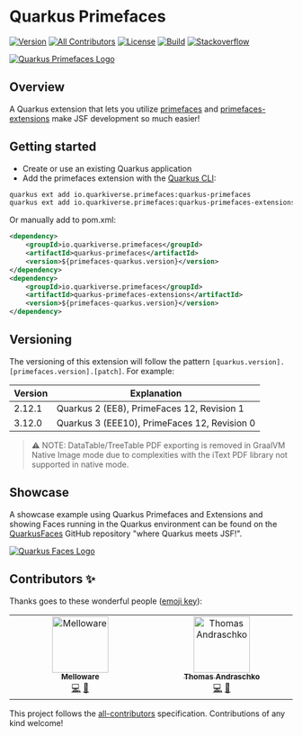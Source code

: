 # Quarkus Primefaces
[![Version](https://img.shields.io/maven-central/v/io.quarkiverse.primefaces/quarkus-primefaces?logo=apache-maven&style=flat-square)](https://search.maven.org/artifact/io.quarkiverse.primefaces/quarkus-primefaces)
[![All Contributors](https://img.shields.io/badge/all_contributors-2-orange.svg?style=flat-square)](#contributors-)
[![License](https://img.shields.io/badge/License-Apache%202.0-blue.svg?style=flat-square)](https://opensource.org/licenses/Apache-2.0)
[![Build](https://github.com/quarkiverse/quarkus-primefaces/actions/workflows/build.yml/badge.svg)](https://github.com/quarkiverse/quarkus-primefaces/actions/workflows/build.yml)
[![Stackoverflow](https://img.shields.io/badge/StackOverflow-primefaces-chocolate.svg)](https://stackoverflow.com/questions/tagged/primefaces)

[![Quarkus Primefaces Logo](https://www.primefaces.org/wp-content/uploads/2016/10/prime_logo_new.png)](https://primefaces.org/)


## Overview

A Quarkus extension that lets you utilize [primefaces](https://www.primefaces.org/showcase/index.xhtml) and [primefaces-extensions](https://www.primefaces.org/showcase-ext/views/home.jsf) make JSF development so much easier!


## Getting started

* Create or use an existing Quarkus application
* Add the primefaces extension with the [Quarkus CLI](https://quarkus.io/guides/cli-tooling):
```bash
quarkus ext add io.quarkiverse.primefaces:quarkus-primefaces
quarkus ext add io.quarkiverse.primefaces:quarkus-primefaces-extensions
```

Or manually add to pom.xml:

```xml
<dependency>
    <groupId>io.quarkiverse.primefaces</groupId>
    <artifactId>quarkus-primefaces</artifactId>
    <version>${primefaces-quarkus.version}</version>
</dependency>
<dependency>
    <groupId>io.quarkiverse.primefaces</groupId>
    <artifactId>quarkus-primefaces-extensions</artifactId>
    <version>${primefaces-quarkus.version}</version>
</dependency>
```

## Versioning

The versioning of this extension will follow the pattern `[quarkus.version].[primefaces.version].[patch]`. For example:

| Version | Explanation |
| --- | --- |
| 2.12.1 | Quarkus 2 (EE8), PrimeFaces 12, Revision 1 |
| 3.12.0 | Quarkus 3 (EEE10), PrimeFaces 12, Revision 0 |

> **⚠️**
NOTE: DataTable/TreeTable PDF exporting is removed in GraalVM Native Image mode due to complexities with the iText PDF library not supported in native mode.

## Showcase

A showcase example using Quarkus Primefaces and Extensions and showing Faces running in the Quarkus environment can be found on
the [QuarkusFaces](https://github.com/melloware/quarkus-faces) GitHub repository "where Quarkus meets JSF!".

[![Quarkus Faces Logo](https://github.com/melloware/quarkus-faces/blob/main/src/site/QuarkusFaces.svg)](https://github.com/melloware/quarkus-faces)

## Contributors ✨

Thanks goes to these wonderful people ([emoji key](https://allcontributors.org/docs/en/emoji-key)):
<!-- ALL-CONTRIBUTORS-LIST:START - Do not remove or modify this section -->
<!-- prettier-ignore-start -->
<!-- markdownlint-disable -->
<table>
  <tbody>
    <tr>
      <td align="center" valign="top" width="14.28%"><a href="http://melloware.com"><img src="https://avatars.githubusercontent.com/u/4399574?v=4?s=100" width="100px;" alt="Melloware"/><br /><sub><b>Melloware</b></sub></a><br /><a href="https://github.com/quarkiverse/quarkus-primefaces/commits?author=melloware" title="Code">💻</a> <a href="#maintenance-melloware" title="Maintenance">🚧</a></td>
      <td align="center" valign="top" width="14.28%"><a href="http://tandraschko.blogspot.de/"><img src="https://avatars.githubusercontent.com/u/2485545?v=4?s=100" width="100px;" alt="Thomas Andraschko"/><br /><sub><b>Thomas Andraschko</b></sub></a><br /><a href="https://github.com/quarkiverse/quarkus-primefaces/commits?author=tandraschko" title="Code">💻</a> <a href="#maintenance-tandraschko" title="Maintenance">🚧</a></td>
    </tr>
  </tbody>
</table>

<!-- markdownlint-restore -->
<!-- prettier-ignore-end -->

<!-- ALL-CONTRIBUTORS-LIST:END -->

This project follows the [all-contributors](https://github.com/all-contributors/all-contributors) specification. Contributions of any kind welcome!
